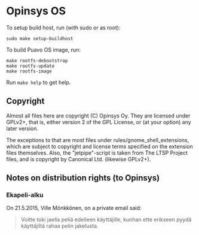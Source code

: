 # Opinsys OS

To setup build host, run (with sudo or as root):

    sudo make setup-buildhost

To build Puavo OS image, run:

    make rootfs-debootstrap
    make rootfs-update
    make rootfs-image

Run `make help` to get help.

## Copyright

Almost all files here are copyright (C) Opinsys Oy.  They are licensed
under GPLv2+, that is, either version 2 of the GPL License, or (at your
option) any later version.

The exceptions to that are most files under rules/gnome_shell_extensions,
which are subject to copyright and license terms specified on the extension
files themselves.  Also, the "jetpipe"-script is taken from The LTSP Project
files, and is copyright by Canonical Ltd. (likewise GPLv2+).

## Notes on distribution rights (to Opinsys)

### Ekapeli-alku

On 21.5.2015, Ville Mönkkönen, on a private email said:

> Voitte toki jaella peliä edelleen käyttäjille, kunhan ette erikseen
> pyydä käyttäjiltä rahaa pelin jakelusta.

